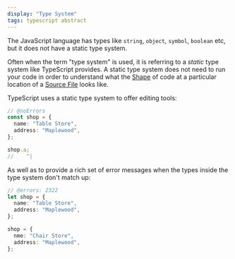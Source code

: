 ```yaml
---
display: "Type System"
tags: typescript abstract
---
```


The JavaScript language has types like `string`, `object`, `symbol`, `boolean` etc, but it does not have a static type system.

Often when the term "type system" is used, it is referring to a _static_ type system like TypeScript provides.
A static type system does not need to run your code in order to understand what the [Shape](#shape) of code at a particular location of a [Source File](#source-file) looks like.

TypeScript uses a static type system to offer editing tools:

```ts twoslash
// @noErrors
const shop = {
  name: "Table Store",
  address: "Maplewood",
};

shop.a;
//    ^|
```

As well as to provide a rich set of error messages when the types inside the type system don't match up:

```ts twoslash
// @errors: 2322
let shop = {
  name: "Table Store",
  address: "Maplewood",
};

shop = {
  nme: "Chair Store",
  address: "Maplewood",
};
```
